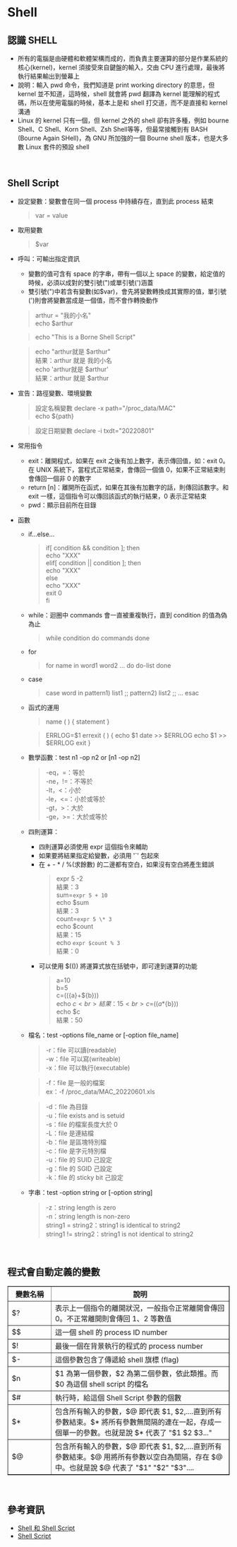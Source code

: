 # Shell

## 認識 SHELL
* 所有的電腦是由硬體和軟體架構而成的，而負責主要運算的部分是作業系統的核心(kernel)，kernel 須接受來自鍵盤的輸入，交由 CPU 進行處理，最後將執行結果輸出到螢幕上
* 說明：輸入 pwd 命令，我們知道是 print working directory 的意思，但 kernel 並不知道，這時候，shell 就會將 pwd 翻譯為 kernel 能理解的程式碼，所以在使用電腦的時候，基本上是和 shell 打交道，而不是直接和 kernel 溝通
* Linux 的 kernel 只有一個，但 kernel 之外的 shell 卻有許多種，例如 bourne Shell、C Shell、Korn Shell、Zsh Shell等等，但最常接觸到有 BASH (Bourne Again SHell)，為 GNU 所加強的一個 Bourne shell 版本，也是大多數 Linux 套件的預設 shell
<br>

## Shell Script
* 設定變數：變數會在同一個 process 中持續存在，直到此 process 結束
  > var = value
* 取用變數
  > $var
* 呼叫：可輸出指定資訊
  * 變數的值可含有 space 的字串，帶有一個以上 space 的變數，給定值的時候，必須以成對的雙引號(")或單引號(')涵蓋
  * 雙引號(")中若含有變數(如$var)，會先將變數轉換成其實際的值，單引號(')則會將變數當成是一個值，而不會作轉換動作
  > arthur = "我的小名" <br>
  > echo $arthur <br>

  > echo "This is a Borne Shell Script" <br>

  > echo "arthur就是 $arthur" <br>
  > 結果：arthur 就是 我的小名 <br>
  > echo 'arthur就是 $arthur' <br>
  > 結果：arthur 就是 $arthur
* 宣告：路徑變數、環境變數
  > 設定名稱變數
  > declare -x path="/proc_data/MAC" <br>
  > echo ${path}
  
  > 設定日期變數
  > declare -i txdt="20220801"
* 常用指令
  * exit：離開程式，如果在 exit 之後有加上數字，表示傳回值，如：exit 0。在 UNIX 系統下，當程式正常結束，會傳回一個值 0，如果不正常結束則會傳回一個非 0 的數字
  * return [n]：離開所在函式，如果在其後有加數字的話，則傳回該數字。和 exit 一樣，這個指令可以傳回該函式的執行結果，0 表示正常結束
  * pwd：顯示目前所在目錄
* 函數
  * if...else...
    > if[ condition && condition ]; then <br>
    >   echo "XXX" <br>
    > elif[ condition || condition ]; then <br>
    >   echo "XXX" <br>
    > else <br>
    >   echo "XXX" <br>
    >   exit 0 <br>
    > fi 
  * while：迴圈中 commands 會一直被重複執行，直到 condition 的值為偽為止
    > while condition
    >    do
    >    commands
    >    done
  * for
    >  for name in word1 word2 …
    >     do do-list
    >     done
  * case
    > case word in
    >     pattern1) list1 ;;
    >     pattern2) list2 ;;
    >     …
    > esac
  * 函式的運用
    > name ( )
    > {
    >    statement
    > }

    > ERRLOG=$1
    > errexit ( )
    > {
    >    echo $1
    >    date >> $ERRLOG
    >    echo $1 >> $ERRLOG
    >    exit
    > }
  * 數學函數：test n1 -op n2 or [n1 -op n2]
    > -eq，=：等於 <br>
    > -ne，!=：不等於 <br>
    > -lt，\<：小於 <br>
    > -le，\<=：小於或等於 <br>
    > -gt，\>：大於 <br>
    > -ge，\>=：大於或等於
  * 四則運算：
    * 四則運算必須使用 expr 這個指令來輔助
    * 如果要將結果指定給變數，必須用 '`' 包起來
    * 在 + - * / %(求餘數) 的二邊都有空白，如果沒有空白將產生錯誤
      > expr 5 -2 <br>
      > 結果：3 <br>
      > sum=`expr 5 + 10` <br>
      > echo $sum <br>
      > 結果：3 <br>
      > count=`expr 5 \* 3` <br>
      > echo $count <br>
      > 結果：15 <br>
      > echo `expr $count % 3` <br>
      > 結果：0 
    * 可以使用 $(()) 將運算式放在括號中，即可達到運算的功能
      > a=10 <br>
      > b=5 <br>
      > c=$((${a}+${b})) <br>
      > echo $c <br>
      > 結果：15 <br>
      > c=$((${a}*${b})) <br>
      > echo $c <br>
      > 結果：50 
  * 檔名：test -options file_name or [-option file_name]
    > -r：file 可以讀(readable) <br>
    > -w：file 可以寫(writeable) <br>
    > -x：file 可以執行(executable) <br>
   
    > -f：file 是一般的檔案 <br>
      > ex：-f /proc_data/MAC_20220601.xls <br>

    > -d：file 為目錄 <br>
    > -u：file exists and is setuid <br>
    > -s：file 的檔案長度大於 0 <br>
    > -L：file 是連結檔 <br>
    > -b：file 是區塊特別檔 <br>
    > -c：file 是字元特別檔 <br>
    > -u：file 的 SUID 己設定 <br>
    > -g：file 的 SGID 己設定 <br>
    > -k：file 的 sticky bit 己設定
  * 字串：test -option string or [-option string] 
    > -z：string length is zero <br>
    > -n：string length is non-zero <br>
    > string1 = string2：string1 is identical to string2 <br>
    > string1 != string2：string1 is not identical to string2 
<br>

## 程式會自動定義的變數
<table border="1" width="30%">
    <tr>
        <th width="5%">變數名稱</a>
        <th width="25%">說明</a>
    </tr>
    <tr>
        <td> $? </td>
        <td> 表示上一個指令的離開狀況，一般指令正常離開會傳回 0。不正常離開則會傳回 1、2 等數值 </td>
    </tr>
    <tr>
        <td> $$ </td>
        <td> 這一個 shell 的 process ID number </td>
    </tr>
    <tr>
        <td> $! </td>
        <td> 最後一個在背景執行的程式的 process number </td>
    </tr>
    <tr>
        <td> $- </td>
        <td> 這個參數包含了傳遞給 shell 旗標 (flag) </td>
    </tr>
    <tr>
        <td> $n </td>
        <td> $1 為第一個參數，$2 為第二個參數，依此類推。而 $0 為這個 shell script 的檔名 </td>
    </tr>
    <tr>
        <td> $# </td>
        <td> 執行時，給這個 Shell Script 參數的個數 </td>
    </tr>
    <tr>
        <td> $* </td>
        <td> 包含所有輸入的參數，$@ 即代表 $1, $2,....直到所有參數結束。$* 將所有參數無間隔的連在一起，存成一個單一的參數。也就是說 $* 代表了 "$1 $2 $3..." </td>
    </tr>
    <tr>
        <td> $@ </td>
        <td> 包含所有輸入的參數，$@ 即代表 $1, $2,....直到所有參數結束。$@ 用將所有參數以空白為間隔，存在 $@ 中。也就是說 $@ 代表了 "$1" "$2" "$3".... </td>
    </tr>
</table> 
<br>

## 參考資訊
* [Shell 和 Shell Script](https://www.cyut.edu.tw/~ywfan/1109linux/201109chapter11shell%20script.htm)
* [Shell Script](https://www.twbsd.org/cht/book/ch24.htm)
<br>
